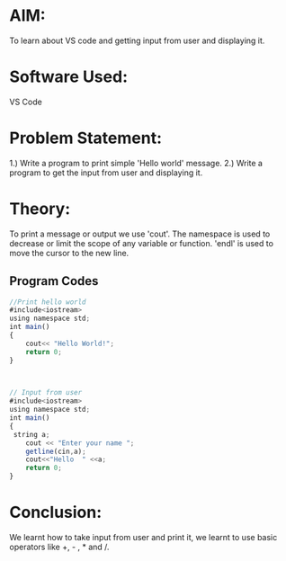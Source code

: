 #   AIM: 
To learn about VS code and getting input from user and displaying it.

# Software Used:
VS Code

# Problem Statement:
 1.) Write a program to print simple 'Hello world' message.
 2.) Write a program to get the  input from user and displaying it.

 # Theory: 
 To print a message or output we use 'cout'. The namespace is used to decrease or limit the scope of any variable or function. 
'endl' is used to move the cursor to the new line.

## Program Codes
```javascript
//Print hello world
#include<iostream>
using namespace std;
int main()
{
    cout<< "Hello World!";
    return 0;
}


 
// Input from user
#include<iostream>
using namespace std;
int main()
{
 string a;
    cout << "Enter your name ";
    getline(cin,a);
    cout<<"Hello  " <<a;
    return 0;
}
```

# Conclusion:
We learnt how to take input from user and print it, we learnt to use basic operators like +, - , * and /.



